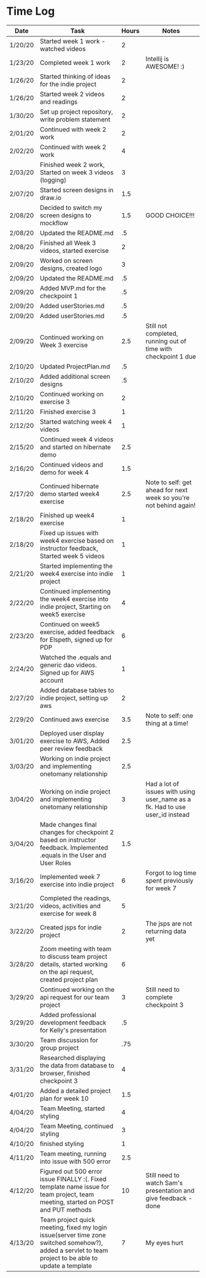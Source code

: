 # Time Log

| Date | Task | Hours | Notes|
|------|------|-------|------|
| 1/20/20| Started week 1 work - watched videos | 2 | |
| 1/23/20| Completed week 1 work | 2 | Intellij is AWESOME! :) |
| 1/26/20| Started thinking of ideas for the indie project | 2 | |
| 1/26/20| Started week 2 videos and readings | 2 | |
| 1/30/20| Set up project repository, write problem statement| 2 | |
| 2/01/20| Continued with week 2 work | 2 | |
| 2/02/20| Continued with week 2 work | 4 | |
| 2/03/20| Finished week 2 work, Started on week 3 videos (logging) | 3 | |
| 2/07/20 | Started screen designs in draw.io | 1.5 | |
| 2/08/20 | Decided to switch my screen designs to mockflow | 1.5 | GOOD CHOICE!!! |
| 2/08/20 | Updated the README.md | .5 | |
| 2/08/20 | Finished all Week 3 videos, started exercise | 2 | |
| 2/09/20 | Worked on screen designs, created logo | 3 | |
| 2/09/20 | Updated the README.md | .5 | |
| 2/09/20 | Added MVP.md for the checkpoint 1 | .5 | |
| 2/09/20 | Added userStories.md | .5 | |
| 2/09/20 | Added userStories.md | .5 | |
| 2/09/20 | Continued working on Week 3 exercise | 2.5 |Still not completed, running out of time with checkpoint 1 due|
| 2/10/20 | Updated ProjectPlan.md | .5 | |
| 2/10/20 | Added additional screen designs | .5 | |
| 2/10/20 | Continued working on exercise 3 | 2 | |
| 2/11/20 | Finished exercise 3 | 1 | |
| 2/12/20 | Started watching week 4 videos | 1 | |
| 2/15/20 | Continued week 4 videos and started on hibernate demo | 2.5 | |
| 2/16/20 | Continued videos and demo for week 4 | 1.5 | |
| 2/17/20 | Continued hibernate demo started week4 exercise| 2.5 | Note to self: get ahead for next week so you're not behind again! |
| 2/18/20 | Finished up week4 exercise | 1 | |
| 2/18/20 | Fixed up issues with week4 exercise based on instructor feedback, Started week 5 videos | 1 | |
| 2/21/20 | Started implementing the week4 exercise into indie project | 1 | |
| 2/22/20 | Continued implementing the week4 exercise into indie project, Starting on week5 exercise | 4 | |
| 2/23/20 | Continued on week5 exercise, added feedback for Elspeth, signed up for PDP | 6 | |
| 2/24/20 | Watched the .equals and generic dao videos. Signed up for AWS account | 1 | |
| 2/27/20 | Added database tables to indie project, setting up aws | 2 | |
| 2/29/20 | Continued aws exercise | 3.5 | Note to self: one thing at a time! |
| 3/01/20 | Deployed user display exercise to AWS, Added peer review feedback | 2.5 | |
| 3/03/20 | Working on indie project and implementing onetomany relationship | 2.5 | |
| 3/04/20 | Working on indie project and implementing onetomany relationship | 3 | Had a lot of issues with using user_name as a fk. Had to use user_id instead |
| 3/04/20 | Made changes final changes for checkpoint 2 based on instructor feedback. Implemented .equals in the User and User Roles | 1.5 | |
| 3/16/20 | Implemented week 7 exercise into indie project | 6 | Forgot to log time spent previously for week 7 |
| 3/21/20 | Completed the readings, videos, activities and exercise for week 8 | 5 | |
| 3/22/20 | Created jsps for indie project | 2 | The jsps are not returning data yet|
| 3/28/20 | Zoom meeting with team to discuss team project details, started working on the api request, created project plan | 6 | |
| 3/29/20 | Continued working on the api request for our team project | 3 | Still need to complete checkpoint 3 |
| 3/29/20 | Added professional development feedback for Kelly's presentation | .5 | |
| 3/30/20 | Team discussion for group project | .75 | |
| 3/31/20 | Researched displaying the data from database to browser, finished checkpoint 3 | 4 | |
| 4/01/20 | Added a detailed project plan for week 10 | 1.5 ||
| 4/04/20 | Team Meeting, started styling | 4 ||
| 4/04/20 | Team Meeting, continued styling | 3 ||
| 4/10/20 | finished styling | 1 ||
| 4/11/20 | Team meeting, running into issue with 500 error | 2.5 ||
| 4/12/20 | Figured out 500 error issue FINALLY :(. Fixed template name issue for team project, team meeting, started on POST and PUT methods | 10 |Still need to watch Sam's presentation and give feedback -done|
| 4/13/20 | Team project quick meeting, fixed my login issue(server time zone switched somehow?), added a servlet to team project to be able to update a template | 7 |My eyes hurt|